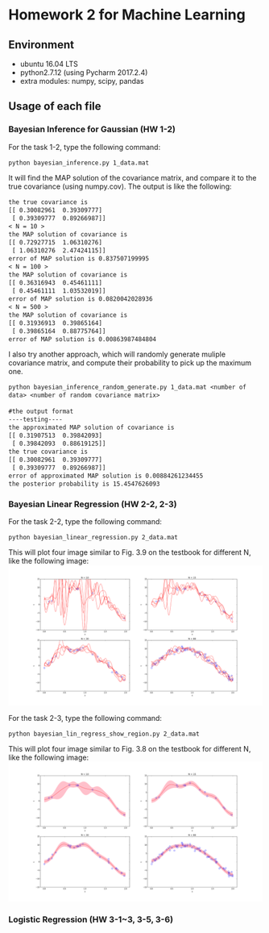 # Homework 2 for Machine Learning

## Environment

* ubuntu 16.04 LTS
* python2.7.12 (using Pycharm 2017.2.4)
* extra modules: numpy, scipy, pandas

## Usage of each file

### Bayesian Inference for Gaussian (HW 1-2)

For the task 1-2, type the following command:

```
python bayesian_inference.py 1_data.mat
```
It will find the MAP solution of the covariance matrix, and compare it to the true covariance (using numpy.cov).
The output is like the following:
```
the true covariance is
[[ 0.30082961  0.39309777]
 [ 0.39309777  0.89266987]]
< N = 10 >
the MAP solution of covariance is
[[ 0.72927715  1.06310276]
 [ 1.06310276  2.47424115]]
error of MAP solution is 0.837507199995
< N = 100 >
the MAP solution of covariance is
[[ 0.36316943  0.45461111]
 [ 0.45461111  1.03532019]]
error of MAP solution is 0.0820042028936
< N = 500 >
the MAP solution of covariance is
[[ 0.31936913  0.39865164]
 [ 0.39865164  0.88775764]]
error of MAP solution is 0.00863987484804
```
I also try another approach, which will randomly generate muliple covariance matrix, and compute their probability to pick up the maximum one.

```
python bayesian_inference_random_generate.py 1_data.mat <number of data> <number of random covariance matrix>

#the output format
----testing----
the approximated MAP solution of covariance is
[[ 0.31907513  0.39842093]
 [ 0.39842093  0.88619125]]
the true covariance is
[[ 0.30082961  0.39309777]
 [ 0.39309777  0.89266987]]
error of approximated MAP solution is 0.00884261234455
the posterior probability is 15.4547626093
```

### Bayesian Linear Regression (HW 2-2, 2-3)

For the task 2-2, type the following command:
```
python bayesian_linear_regression.py 2_data.mat
```
This will plot four image similar to Fig. 3.9 on the testbook for different N, like the following image:
![](blr_1.png)

For the task 2-3, type the following command:
```
python bayesian_lin_regress_show_region.py 2_data.mat
```
This will plot four image similar to Fig. 3.8 on the testbook for different N, like the following image:
![](blr_2.png)

### Logistic Regression (HW 3-1~3, 3-5, 3-6)